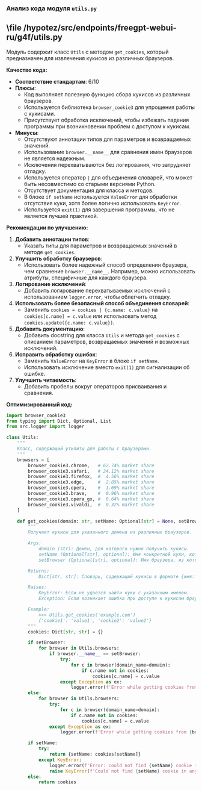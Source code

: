 ### **Анализ кода модуля `utils.py`**

## \file /hypotez/src/endpoints/freegpt-webui-ru/g4f/utils.py

Модуль содержит класс `Utils` с методом `get_cookies`, который предназначен для извлечения кукисов из различных браузеров.

**Качество кода:**

- **Соответствие стандартам**: 6/10
- **Плюсы**:
    - Код выполняет полезную функцию сбора кукисов из различных браузеров.
    - Используется библиотека `browser_cookie3` для упрощения работы с кукисами.
    - Присутствует обработка исключений, чтобы избежать падения программы при возникновении проблем с доступом к кукисам.
- **Минусы**:
    - Отсутствуют аннотации типов для параметров и возвращаемых значений.
    - Использование `browser.__name__` для сравнения имен браузеров не является надежным.
    - Исключения перехватываются без логирования, что затрудняет отладку.
    - Используется оператор `|` для объединения словарей, что может быть несовместимо со старыми версиями Python.
    - Отсутствует документация для класса и методов.
    - В блоке `if setName` используется `ValueError` для обработки отсутствия куки, хотя более логично использовать `KeyError`.
    - Используется `exit(1)` для завершения программы, что не является лучшей практикой.

**Рекомендации по улучшению:**

1.  **Добавить аннотации типов**:
    - Указать типы для параметров и возвращаемых значений в методе `get_cookies`.
2.  **Улучшить обработку браузеров**:
    - Использовать более надежный способ определения браузера, чем сравнение `browser.__name__`. Например, можно использовать атрибуты, специфичные для каждого браузера.
3.  **Логирование исключений**:
    - Добавить логирование перехватываемых исключений с использованием `logger.error`, чтобы облегчить отладку.
4.  **Использовать более безопасный способ объединения словарей**:
    - Заменить `cookies = cookies | {c.name: c.value}` на `cookies[c.name] = c.value` или использовать метод `cookies.update({c.name: c.value})`.
5.  **Добавить документацию**:
    - Добавить docstring для класса `Utils` и метода `get_cookies` с описанием параметров, возвращаемых значений и возможных исключений.
6.  **Исправить обработку ошибок**:
    - Заменить `ValueError` на `KeyError` в блоке `if setName`.
    - Использовать исключение вместо `exit(1)` для сигнализации об ошибке.
7.  **Улучшить читаемость**:
    - Добавить пробелы вокруг операторов присваивания и сравнения.

**Оптимизированный код:**

```python
import browser_cookie3
from typing import Dict, Optional, List
from src.logger import logger

class Utils:
    """
    Класс, содержащий утилиты для работы с браузерами.
    """
    browsers = [
        browser_cookie3.chrome,   # 62.74% market share
        browser_cookie3.safari,   # 24.12% market share
        browser_cookie3.firefox,  #  4.56% market share
        browser_cookie3.edge,     #  2.85% market share
        browser_cookie3.opera,    #  1.69% market share
        browser_cookie3.brave,    #  0.96% market share
        browser_cookie3.opera_gx, #  0.64% market share
        browser_cookie3.vivaldi,  #  0.32% market share
    ]

    def get_cookies(domain: str, setName: Optional[str] = None, setBrowser: Optional[str] = None) -> Dict[str, str]:
        """
        Получает кукисы для указанного домена из различных браузеров.

        Args:
            domain (str): Домен, для которого нужно получить кукисы.
            setName (Optional[str], optional): Имя конкретной куки, которую нужно получить. По умолчанию None.
            setBrowser (Optional[str], optional): Имя браузера, из которого нужно получить кукисы. По умолчанию None.

        Returns:
            Dict[str, str]: Словарь, содержащий кукисы в формате {имя: значение}.

        Raises:
            KeyError: Если не удается найти куки с указанным именем.
            Exception: Если возникает ошибка при доступе к кукисам браузера.

        Example:
            >>> Utils.get_cookies('example.com')
            {'cookie1': 'value1', 'cookie2': 'value2'}
        """
        cookies: Dict[str, str] = {}

        if setBrowser:
            for browser in Utils.browsers:
                if browser.__name__ == setBrowser:
                    try:
                        for c in browser(domain_name=domain):
                            if c.name not in cookies:
                                cookies[c.name] = c.value
                    except Exception as ex:
                        logger.error(f'Error while getting cookies from {browser.__name__}', ex, exc_info=True)
        else:
            for browser in Utils.browsers:
                try:
                    for c in browser(domain_name=domain):
                        if c.name not in cookies:
                            cookies[c.name] = c.value
                except Exception as ex:
                    logger.error(f'Error while getting cookies from {browser.__name__}', ex, exc_info=True)

        if setName:
            try:
                return {setName: cookies[setName]}
            except KeyError:
                logger.error(f'Error: could not find {setName} cookie in any browser.')
                raise KeyError(f'Could not find {setName} cookie in any browser.')
        else:
            return cookies